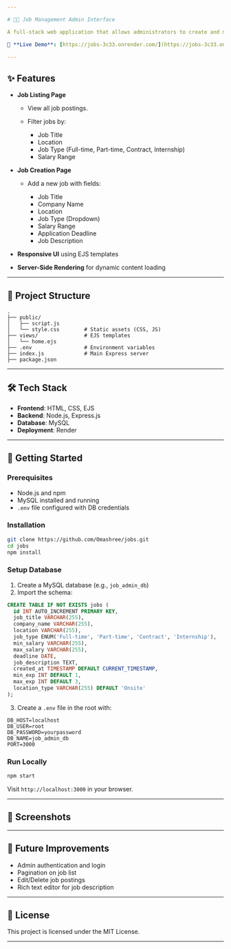 ```yaml
---

# 🧑‍💼 Job Management Admin Interface

A full-stack web application that allows administrators to create and manage job postings. Built with **Node.js**, **Express.js**, **MySQL**, and **EJS**, this platform provides functionality to list, filter, and create job postings through an intuitive admin interface.

🔗 **Live Demo**: [https://jobs-3c33.onrender.com/](https://jobs-3c33.onrender.com/)

---
```


## ✨ Features

* **Job Listing Page**

  * View all job postings.
  * Filter jobs by:

    * Job Title
    * Location
    * Job Type (Full-time, Part-time, Contract, Internship)
    * Salary Range

* **Job Creation Page**

  * Add a new job with fields:

    * Job Title
    * Company Name
    * Location
    * Job Type (Dropdown)
    * Salary Range
    * Application Deadline
    * Job Description

* **Responsive UI** using EJS templates

* **Server-Side Rendering** for dynamic content loading

---

## 📁 Project Structure

```
.
├── public/
│   ├── script.js
│   └── style.css        # Static assets (CSS, JS)
├── views/               # EJS templates
│   └── home.ejs
├── .env                 # Environment variables
├── index.js             # Main Express server
├── package.json
```

---

## 🛠️ Tech Stack

* **Frontend**: HTML, CSS, EJS
* **Backend**: Node.js, Express.js
* **Database**: MySQL
* **Deployment**: Render

---

## 🏁 Getting Started

### Prerequisites

* Node.js and npm
* MySQL installed and running
* `.env` file configured with DB credentials

### Installation

```bash
git clone https://github.com/Omashree/jobs.git
cd jobs
npm install
```

### Setup Database

1. Create a MySQL database (e.g., `job_admin_db`)
2. Import the schema:

```sql
CREATE TABLE IF NOT EXISTS jobs (
  id INT AUTO_INCREMENT PRIMARY KEY,
  job_title VARCHAR(255),
  company_name VARCHAR(255),
  location VARCHAR(255),
  job_type ENUM('Full-time', 'Part-time', 'Contract', 'Internship'),
  min_salary VARCHAR(255),
  max_salary VARCHAR(255),
  deadline DATE,
  job_description TEXT,
  created_at TIMESTAMP DEFAULT CURRENT_TIMESTAMP,
  min_exp INT DEFAULT 1,
  max_exp INT DEFAULT 3,
  location_type VARCHAR(255) DEFAULT 'Onsite'
);
```

3. Create a `.env` file in the root with:

```
DB_HOST=localhost
DB_USER=root
DB_PASSWORD=yourpassword
DB_NAME=job_admin_db
PORT=3000
```

### Run Locally

```bash
npm start
```

Visit `http://localhost:3000` in your browser.

---

## 📸 Screenshots



---

## 📌 Future Improvements

* Admin authentication and login
* Pagination on job list
* Edit/Delete job postings
* Rich text editor for job description

---

## 📄 License

This project is licensed under the MIT License.

---
